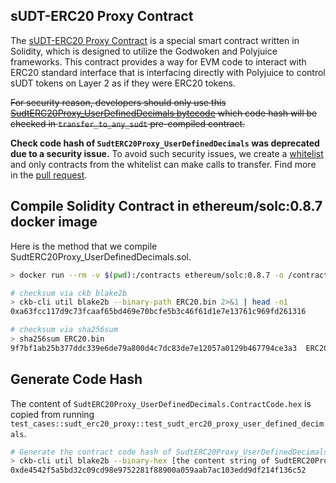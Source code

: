 ## sUDT-ERC20 Proxy Contract

The [sUDT-ERC20 Proxy Contract](./SudtERC20Proxy_UserDefinedDecimals.sol) is a special smart contract written in Solidity, which is designed to utilize the Godwoken and Polyjuice frameworks. This contract provides a way for EVM code to interact with ERC20 standard interface that is interfacing directly with Polyjuice to control sUDT tokens on Layer 2 as if they were ERC20 tokens.

<del>For security reason, developers should only use this [SudtERC20Proxy_UserDefinedDecimals bytecode](./SudtERC20Proxy_UserDefinedDecimals.bin) which code hash will be checked in `transfer_to_any_sudt` pre-compiled contract.</del>

**Check code hash of `SudtERC20Proxy_UserDefinedDecimals` was deprecated due to a security issue.**
To avoid such security issues, we create a [whitelist](https://github.com/godwokenrises/godwoken/blob/develop/crates/generator/src/backend_manage.rs#L52) and only contracts from the whitelist can make calls to transfer. Find more in the [pull request](https://github.com/godwokenrises/godwoken/pull/921).

## Compile Solidity Contract in ethereum/solc:0.8.7 docker image
Here is the method that we compile SudtERC20Proxy_UserDefinedDecimals.sol.
```sh
> docker run --rm -v $(pwd):/contracts ethereum/solc:0.8.7 -o /contracts --bin --overwrite /contracts/SudtERC20Proxy_UserDefinedDecimals.sol

# checksum via ckb blake2b
> ckb-cli util blake2b --binary-path ERC20.bin 2>&1 | head -n1
0xa63fcc117d9c73fcaaf65bd469e70bcfe5b3c46f61d1e7e13761c969fd261316

# checksum via sha256sum
> sha256sum ERC20.bin 
9f7bf1ab25b377ddc339e6de79a800d4c7dc83de7e12057a0129b467794ce3a3  ERC20.bin
```

## Generate Code Hash

The content of `SudtERC20Proxy_UserDefinedDecimals.ContractCode.hex` is copied from running `test_cases::sudt_erc20_proxy::test_sudt_erc20_proxy_user_defined_decimals`.

```sh
# Generate the contract code hash of SudtERC20Proxy_UserDefinedDecimals
> ckb-cli util blake2b --binary-hex [the content string of SudtERC20Proxy_UserDefinedDecimals.ContractCode.hex]
0xde4542f5a5bd32c09cd98e9752281f88900a059aab7ac103edd9df214f136c52
```

